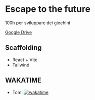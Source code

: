# Escape to the future
100h per sviluppare dei giochini


[Google Drive](https://drive.google.com/drive/u/0/folders/1e7p1f-9vWEGVOWA2I3AZVjRHZYYfXbK2)

## Scaffolding
- React + Vite
- Tailwind

## WAKATIME
- Tom: [![wakatime](https://wakatime.com/badge/user/e3e8b075-863d-46f3-8093-54023c945544/project/a4eec50c-4682-489a-9a4e-9b36dda5534c.svg)](https://wakatime.com/badge/user/e3e8b075-863d-46f3-8093-54023c945544/project/a4eec50c-4682-489a-9a4e-9b36dda5534c)
